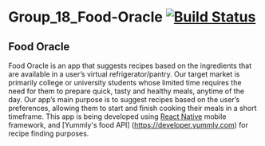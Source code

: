 # Group_18_Food-Oracle [![Build Status](https://magnum.travis-ci.com/CS410-2015Fall/Group_18_Food-Oracle.svg?token=swnZ2VWjC11sdTzDrVSH)](https://magnum.travis-ci.com/CS410-2015Fall/Group_18_Food-Oracle)

## Food Oracle

Food Oracle is an app that suggests recipes based on the ingredients that are available in a user’s virtual refrigerator/pantry. Our target market is primarily college or university students whose limited time requires the need for them to prepare quick, tasty and healthy meals, anytime of the day. Our app’s main purpose is to suggest recipes based on the user’s preferences, allowing them to start and finish cooking their meals in a short timeframe. This app is being developed using [React Native](http://www.reactnative.com) mobile framework, and [Yummly's food API] (https://developer.yummly.com) for recipe finding purposes. 
